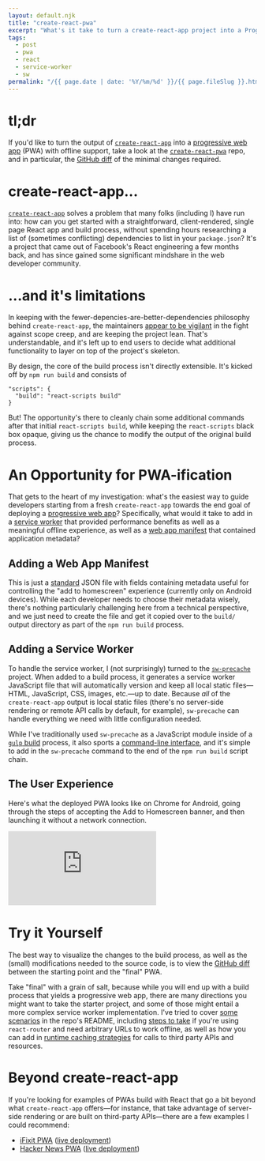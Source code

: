 ```yaml
---
layout: default.njk
title: "create-react-pwa"
excerpt: "What's it take to turn a create-react-app project into a Progressive Web App?"
tags:
  - post
  - pwa
  - react
  - service-worker
  - sw
permalink: "/{{ page.date | date: '%Y/%m/%d' }}/{{ page.fileSlug }}.html"
---
```


# tl;dr

If you'd like to turn the output of [`create-react-app`](https://github.com/facebookincubator/create-react-app) into a [progressive web app](https://developers.google.com/web/progressive-web-apps/) (PWA) with offline support, take a look at the [`create-react-pwa`](https://github.com/jeffposnick/create-react-pwa) repo, and in particular, the [GitHub diff](https://github.com/jeffposnick/create-react-pwa/compare/starting-point...pwa) of the minimal changes required.

# create-react-app...

[`create-react-app`](https://facebook.github.io/react/blog/2016/07/22/create-apps-with-no-configuration.html) solves a problem that many folks (including I) have run into: how can you get started with a straightforward, client-rendered, single page React app and build process, without spending hours researching a list of (sometimes conflicting) dependencies to list in your `package.json`? It's a project that came out of Facebook's React engineering a few months back, and has since gained some significant mindshare in the web developer community.

# ...and it's limitations

In keeping with the fewer-depencies-are-better-dependencies philosophy behind `create-react-app`, the maintainers [appear to be vigilant](https://github.com/facebookincubator/create-react-app/issues/192) in the fight against scope creep, and are keeping the project lean. That's understandable, and it's left up to end users to decide what additional functionality to layer on top of the project's skeleton.

By design, the core of the build process isn't directly extensible. It's kicked off by `npm run build` and consists of

```
"scripts": {
  "build": "react-scripts build"
}
```

But! The opportunity's there to cleanly chain some additional commands after that initial `react-scripts build`, while keeping the `react-scripts` black box opaque, giving us the chance to modify the output of the original build process.

# An Opportunity for PWA-ification

That gets to the heart of my investigation: what's the easiest way to guide developers starting from a fresh `create-react-app` towards the end goal of deploying a [progressive web app](https://developers.google.com/web/progressive-web-apps/)? Specifically, what would it take to add in a [service worker](https://developers.google.com/web/fundamentals/primers/service-worker/) that provided performance benefits as well as a meaningful offline experience, as well as a [web app manifest](https://developers.google.com/web/updates/2014/11/Support-for-installable-web-apps-with-webapp-manifest-in-chrome-38-for-Android) that contained application metadata?

## Adding a Web App Manifest

This is just a [standard](https://developer.mozilla.org/en-US/docs/Web/Manifest) JSON file with fields containing metadata useful for controlling the "add to homescreen" experience (currently only on Android devices). While each developer needs to choose their metadata wisely, there's nothing particularly challenging here from a technical perspective, and we just need to create the file and get it copied over to the `build/` output directory as part of the `npm run build` process.

## Adding a Service Worker

To handle the service worker, I (not surprisingly) turned to the [`sw-precache`](https://github.com/GoogleChrome/sw-precache) project. When added to a build process, it generates a service worker JavaScript file that will automatically version and keep all local static files—HTML, JavaScript, CSS, images, etc.—up to date. Because *all* of the `create-react-app` output is local static files (there's no server-side rendering or remote API calls by default, for example), `sw-precache` can handle everything we need with little configuration needed.

While I've traditionally used `sw-precache` as a JavaScript module inside of a [`gulp` build](http://gulpjs.com/) process, it also sports a [command-line interface](https://github.com/GoogleChrome/sw-precache#command-line-interface), and it's simple to add in the `sw-precache` command to the end of the `npm run build` script chain.

## The User Experience

Here's what the deployed PWA looks like on Chrome for Android, going through the steps of accepting the Add to Homescreen banner, and then launching it without a network connection.

<iframe class="youtube-embed" src="https://www.youtube.com/embed/nV8sKoVbD5Q?rel=0" frameborder="0" allowfullscreen></iframe>

# Try it Yourself

The best way to visualize the changes to the build process, as well as the (small) modifications needed to the source code, is to view the [GitHub diff](https://github.com/jeffposnick/create-react-pwa/compare/starting-point...pwa) between the starting point and the "final" PWA.

Take "final" with a grain of salt, because while you will end up with a build process that yields a progressive web app, there are many directions you might want to take the starter project, and some of those might entail a more complex service worker implementation. I've tried to cover [some scenarios](https://github.com/jeffposnick/create-react-pwa#what-additional-changes-might-be-needed) in the repo's README, including [steps to take](https://github.com/jeffposnick/create-react-pwa#ive-added-in-react-router-and-now-my-urls-dont-work-offline) if you're using `react-router` and need arbitrary URLs to work offline, as well as how you can add in [runtime caching strategies](https://github.com/jeffposnick/create-react-pwa#im-using-cross-origin-apis-or-resources-and-they-arent-working-while-offline) for calls to third party APIs and resources.

# Beyond create-react-app

If you're looking for examples of PWAs build with React that go a bit beyond what  `create-react-app` offers—for instance, that take advantage of server-side rendering or are built on third-party APIs—there are a few examples I could recommend:

- [iFixit PWA](https://github.com/GoogleChrome/sw-precache/tree/master/app-shell-demo) ([live deployment](https://ifixit-pwa.appspot.com/))
- [Hacker News PWA](https://github.com/insin/react-hn) ([live deployment](https://react-hn.appspot.com/))

